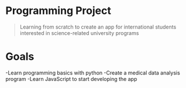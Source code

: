 # Programming Project
> Learning from scratch to create an app for international students interested in science-related university programs
# Goals
-Learn programming basics with python
-Create a medical data analysis program 
-Learn JavaScript to start developing the app

